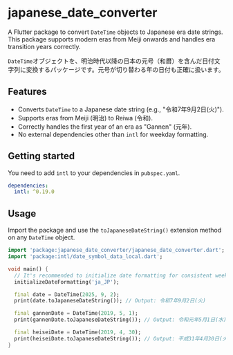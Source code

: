 # japanese_date_converter

A Flutter package to convert `DateTime` objects to Japanese era date strings.
This package supports modern eras from Meiji onwards and handles era transition years correctly.

`DateTime`オブジェクトを、明治時代以降の日本の元号（和暦）を含んだ日付文字列に変換するパッケージです。元号が切り替わる年の日付も正確に扱います。

## Features

- Converts `DateTime` to a Japanese date string (e.g., "令和7年9月2日(火)").
- Supports eras from Meiji (明治) to Reiwa (令和).
- Correctly handles the first year of an era as "Gannen" (元年).
- No external dependencies other than `intl` for weekday formatting.

## Getting started

You need to add `intl` to your dependencies in `pubspec.yaml`.

```yaml
dependencies:
  intl: ^0.19.0
```

## Usage

Import the package and use the `toJapaneseDateString()` extension method on any `DateTime` object.

```dart
import 'package:japanese_date_converter/japanese_date_converter.dart';
import 'package:intl/date_symbol_data_local.dart';

void main() {
  // It's recommended to initialize date formatting for consistent weekday names.
  initializeDateFormatting('ja_JP');

  final date = DateTime(2025, 9, 2);
  print(date.toJapaneseDateString()); // Output: 令和7年9月2日(火)

  final gannenDate = DateTime(2019, 5, 1);
  print(gannenDate.toJapaneseDateString()); // Output: 令和元年5月1日(水)

  final heiseiDate = DateTime(2019, 4, 30);
  print(heiseiDate.toJapaneseDateString()); // Output: 平成31年4月30日(火)
}
```